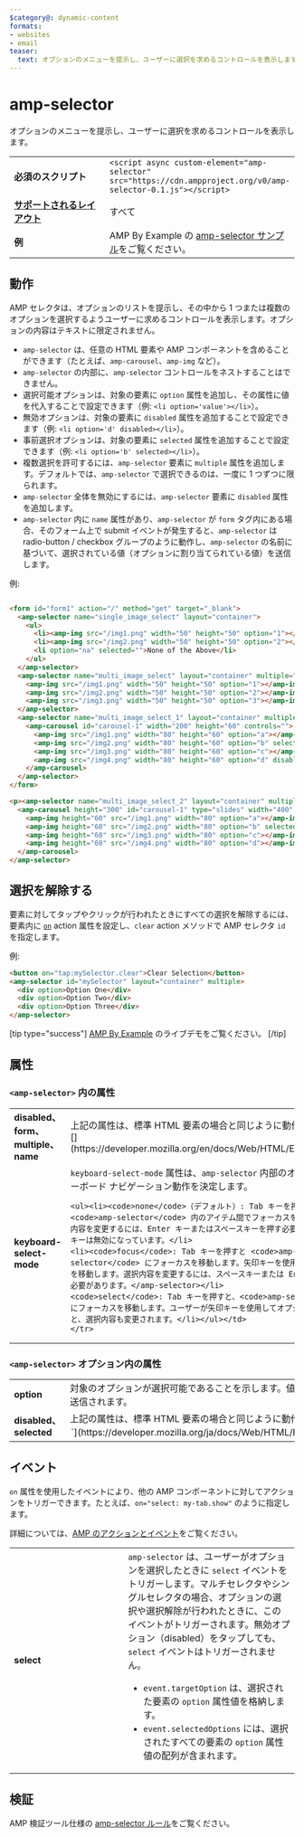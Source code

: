 ```yaml
---
$category@: dynamic-content
formats:
- websites
- email
teaser:
  text: オプションのメニューを提示し、ユーザーに選択を求めるコントロールを表示します。
---
```



<!--
       Copyright 2016 The AMP HTML Authors. All Rights Reserved.

       Licensed under the Apache License, Version 2.0 (the "License");
     you may not use this file except in compliance with the License.
     You may obtain a copy of the License at

     http://www.apache.org/licenses/LICENSE-2.0

     Unless required by applicable law or agreed to in writing, software
     distributed under the License is distributed on an "AS-IS" BASIS,
     WITHOUT WARRANTIES OR CONDITIONS OF ANY KIND, either express or implied.
     See the License for the specific language governing permissions and
     limitations under the License.
-->

# amp-selector

オプションのメニューを提示し、ユーザーに選択を求めるコントロールを表示します。

<table>
  <tr>
    <td class="col-fourty" width="40%"><strong>必須のスクリプト</strong></td>
      <td><code>&lt;script async custom-element="amp-selector" src="https://cdn.ampproject.org/v0/amp-selector-0.1.js">&lt;/script></code></td>
  </tr>
  <tr>
    <td class="col-fourty"><strong><a href="https://www.ampproject.org/docs/guides/responsive/control_layout.html">サポートされるレイアウト</a></strong></td>
    <td>すべて</td>
  </tr>
  <tr>
    <td class="col-fourty"><strong>例</strong></td>
    <td>AMP By Example の <a href="https://ampbyexample.com/components/amp-selector/">amp-selector サンプル</a>をご覧ください。</td>
  </tr>
</table>


## 動作

AMP セレクタは、オプションのリストを提示し、その中から 1 つまたは複数のオプションを選択するようユーザーに求めるコントロールを表示します。オプションの内容はテキストに限定されません。

* `amp-selector` は、任意の HTML 要素や AMP コンポーネントを含めることができます（たとえば、`amp-carousel`、`amp-img` など）。
* `amp-selector` の内部に、`amp-selector` コントロールをネストすることはできません。
* 選択可能オプションは、対象の要素に `option` 属性を追加し、その属性に値を代入することで設定できます（例: `<li option='value'></li>`）。
* 無効オプションは、対象の要素に `disabled` 属性を追加することで設定できます（例: `<li option='d' disabled></li>`）。
* 事前選択オプションは、対象の要素に `selected` 属性を追加することで設定できます（例: `<li option='b' selected></li>`）。
* 複数選択を許可するには、`amp-selector` 要素に `multiple` 属性を追加します。デフォルトでは、`amp-selector` で選択できるのは、一度に 1 つずつに限られます。
* `amp-selector` 全体を無効にするには、`amp-selector` 要素に `disabled` 属性を追加します。
* `amp-selector` 内に `name` 属性があり、`amp-selector` が `form` タグ内にある場合、そのフォーム上で submit イベントが発生すると、`amp-selector` は radio-button / checkbox グループのように動作し、`amp-selector` の名前に基づいて、選択されている値（オプションに割り当てられている値）を送信します。

例:

```html

<form id="form1" action="/" method="get" target="_blank">
  <amp-selector name="single_image_select" layout="container">
    <ul>
      <li><amp-img src="/img1.png" width="50" height="50" option="1"></amp-img></li>
      <li><amp-img src="/img2.png" width="50" height="50" option="2"></amp-img></li>
      <li option="na" selected="">None of the Above</li>
    </ul>
  </amp-selector>
  <amp-selector name="multi_image_select" layout="container" multiple="">
    <amp-img src="/img1.png" width="50" height="50" option="1"></amp-img>
    <amp-img src="/img2.png" width="50" height="50" option="2"></amp-img>
    <amp-img src="/img3.png" width="50" height="50" option="3"></amp-img>
  </amp-selector>
  <amp-selector name="multi_image_select_1" layout="container" multiple="">
    <amp-carousel id="carousel-1" width="200" height="60" controls="">
      <amp-img src="/img1.png" width="80" height="60" option="a"></amp-img>
      <amp-img src="/img2.png" width="80" height="60" option="b" selected=""></amp-img>
      <amp-img src="/img3.png" width="80" height="60" option="c"></amp-img>
      <amp-img src="/img4.png" width="80" height="60" option="d" disabled=""></amp-img>
    </amp-carousel>
  </amp-selector>
</form>

<p><amp-selector name="multi_image_select_2" layout="container" multiple="" form="form1">
  <amp-carousel height="300" id="carousel-1" type="slides" width="400" controls="">
    <amp-img height="60" src="/img1.png" width="80" option="a"></amp-img>
    <amp-img height="60" src="/img2.png" width="80" option="b" selected=""></amp-img>
    <amp-img height="60" src="/img3.png" width="80" option="c"></amp-img>
    <amp-img height="60" src="/img4.png" width="80" option="d"></amp-img>
  </amp-carousel>
</amp-selector>
```

## 選択を解除する

要素に対してタップやクリックが行われたときにすべての選択を解除するには、要素内に [`on`](../../spec/amp-actions-and-events.md) action 属性を設定し、`clear` action メソッドで AMP セレクタ `id` を指定します。

例:

```html
<button on="tap:mySelector.clear">Clear Selection</button>
<amp-selector id="mySelector" layout="container" multiple>
  <div option>Option One</div>
  <div option>Option Two</div>
  <div option>Option Three</div>
</amp-selector>
```

[tip type="success"]
[AMP By Example](https://ampbyexample.com/components/amp-selector/) のライブデモをご覧ください。
[/tip]

## 属性

### `<amp-selector>` 内の属性

<table>
  <tr>
    <td width="40%"><strong>disabled、form、multiple、name</strong></td>
    <td>上記の属性は、標準 HTML 要素の場合と同じように動作します<code>select</code> [](https://developer.mozilla.org/en/docs/Web/HTML/Element/select).</td>
  </tr>
  <tr>
    <td width="40%"><strong>keyboard-select-mode</strong></td>
    <td><code>keyboard-select-mode</code> 属性は、<code>amp-selector</code> 内部のオプションのキーボード ナビゲーション動作を決定します。

    <ul><li><code>none</code>（デフォルト）: Tab キーを押すと、<code>amp-selector</code> 内のアイテム間でフォーカスを変更します。選択内容を変更するには、Enter キーまたはスペースキーを押す必要があります。矢印キーは無効になっています。</li>
    <li><code>focus</code>: Tab キーを押すと <code>amp-selector</code> にフォーカスを移動します。矢印キーを使用して、アイテム間を移動します。選択内容を変更するには、スペースキーまたは Enter キーを押す必要があります。</amp-selector></li>
    <code>select</code>: Tab キーを押すと、<code>amp-selector</code> にフォーカスを移動します。ユーザーが矢印キーを使用してオプションを移動すると、選択内容も変更されます。</li></ul></td>
    </tr>
  </table>

### `<amp-selector>` オプション内の属性

<table>
  <tr>
    <td width="40%"><strong>option</strong></td>
    <td>対象のオプションが選択可能であることを示します。値が指定されている場合、値の内容はフォームと一緒に送信されます。</td>
  </tr>
  <tr>
    <td width="40%"><strong>disabled、selected</strong></td>
    <td>上記の属性は、標準 HTML 要素の場合と同じように動作します。<option>`](https://developer.mozilla.org/ja/docs/Web/HTML/Element/option) 要素の場合と同じように動作します。</option></td>
  </tr>
</table>

## イベント

`on` 属性を使用したイベントにより、他の AMP コンポーネントに対してアクションをトリガーできます。たとえば、`on="select: my-tab.show"` のように指定します。

詳細については、[AMP のアクションとイベント](../../spec/amp-actions-and-events.md)をご覧ください。

<table>
  <tr>
    <td width="40%"><strong>select</strong></td>
    <td><code>amp-selector</code> は、ユーザーがオプションを選択したときに <code>select</code> イベントをトリガーします。マルチセレクタやシングルセレクタの場合、オプションの選択や選択解除が行われたときに、このイベントがトリガーされます。無効オプション（disabled）をタップしても、<code>select</code> イベントはトリガーされません。
      <ul>
        <li><code>event.targetOption</code> は、選択された要素の <code>option</code> 属性値を格納します。</li>
        <li><code>event.selectedOptions</code> には、選択されたすべての要素の <code>option</code> 属性値の配列が含まれます。
        </li>
      </ul></td>
    </tr>

  </table>

## 検証

AMP 検証ツール仕様の [amp-selector ルール](https://github.com/ampproject/amphtml/blob/master/extensions/amp-selector/validator-amp-selector.protoascii)をご覧ください。
